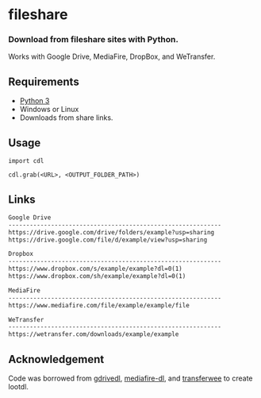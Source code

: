 # fileshare

### <p> Download from fileshare sites with Python.</p>
<p> Works with Google Drive, MediaFire, DropBox, and WeTransfer.</p>

## Requirements
- [Python 3](https://www.python.org/downloads/)
- Windows or Linux
- Downloads from share links.


## Usage

```python3
import cdl

cdl.grab(<URL>, <OUTPUT_FOLDER_PATH>)
```

## Links

```txt
Google Drive
------------------------------------------------------------
https://drive.google.com/drive/folders/example?usp=sharing
https://drive.google.com/file/d/example/view?usp=sharing

Dropbox
------------------------------------------------------------
https://www.dropbox.com/s/example/example?dl=0(1)
https://www.dropbox.com/sh/example/example?dl=0(1)

MediaFire
------------------------------------------------------------
https://www.mediafire.com/file/example/example/file

WeTransfer
------------------------------------------------------------
https://wetransfer.com/downloads/example/example

```


## Acknowledgement

Code was borrowed from <a href="https://github.com/matthuisman/gdrivedl">gdrivedl</a>, <a href="https://github.com/Juvenal-Yescas/mediafire-dl">mediafire-dl</a>, and <a href="https://github.com/iamleot/transferwee">transferwee</a> to create lootdl.
